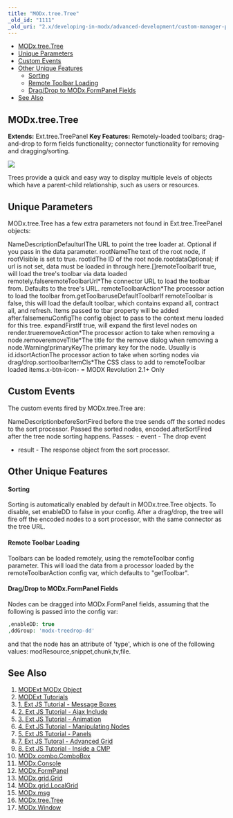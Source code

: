```yaml
---
title: "MODx.tree.Tree"
_old_id: "1111"
_old_uri: "2.x/developing-in-modx/advanced-development/custom-manager-pages/modext/modx.tree.tree"
---
```


- [MODx.tree.Tree](#MODx.tree.Tree-MODx.tree.Tree)
- [Unique Parameters](#MODx.tree.Tree-UniqueParameters)
- [Custom Events](#MODx.tree.Tree-CustomEvents)
- [Other Unique Features](#MODx.tree.Tree-OtherUniqueFeatures)
  - [Sorting](#MODx.tree.Tree-Sorting)
  - [Remote Toolbar Loading](#MODx.tree.Tree-RemoteToolbarLoading)
  - [Drag/Drop to MODx.FormPanel Fields](#MODx.tree.Tree-Drag%2FDroptoMODx.FormPanelFields)
- [See Also](#MODx.tree.Tree-SeeAlso)



## MODx.tree.Tree

**Extends:** Ext.tree.TreePanel 
**Key Features:** Remotely-loaded toolbars; drag-and-drop to form fields functionality; connector functionality for removing and dragging/sorting.

![](/download/attachments/18678081/modext_tree.png?version=1&modificationDate=1250518279000)

Trees provide a quick and easy way to display multiple levels of objects which have a parent-child relationship, such as users or resources.

## Unique Parameters

MODx.tree.Tree has a few extra parameters not found in Ext.tree.TreePanel objects:

NameDescriptionDefaulturlThe URL to point the tree loader at. Optional if you pass in the data parameter. rootNameThe text of the root node, if rootVisible is set to true. rootIdThe ID of the root node.rootdataOptional; if url is not set, data must be loaded in through here.\[\]remoteToolbarIf true, will load the tree's toolbar via data loaded remotely.falseremoteToolbarUrl\*The connector URL to load the toolbar from. Defaults to the tree's URL. remoteToolbarAction\*The processor action to load the toolbar from.getToolbaruseDefaultToolbarIf remoteToolbar is false, this will load the default toolbar, which contains expand all, contract all, and refresh. Items passed to tbar property will be added after.falsemenuConfigThe config object to pass to the context menu loaded for this tree. expandFirstIf true, will expand the first level nodes on render.trueremoveAction\*The processor action to take when removing a node.removeremoveTitle\*The title for the remove dialog when removing a node.Warning!primaryKeyThe primary key for the node. Usually is id.idsortActionThe processor action to take when sorting nodes via drag/drop.sorttoolbarItemCls\*The CSS class to add to remoteToolbar loaded items.x-btn-icon- = MODX Revolution 2.1+ Only

## Custom Events

The custom events fired by MODx.tree.Tree are:

NameDescriptionbeforeSortFired before the tree sends off the sorted nodes to the sort processor. Passed the sorted nodes, encoded.afterSortFired after the tree node sorting happens. Passes: - event - The drop event
- result - The response object from the sort processor.

## Other Unique Features

#### Sorting

Sorting is automatically enabled by default in MODx.tree.Tree objects. To disable, set enableDD to false in your config. After a drag/drop, the tree will fire off the encoded nodes to a sort processor, with the same connector as the tree URL.

#### Remote Toolbar Loading

Toolbars can be loaded remotely, using the remoteToolbar config parameter. This will load the data from a processor loaded by the remoteToolbarAction config var, which defaults to "getToolbar".

#### Drag/Drop to MODx.FormPanel Fields

Nodes can be dragged into MODx.FormPanel fields, assuming that the following is passed into the config var:

``` php 
,enableDD: true
,ddGroup: 'modx-treedrop-dd'
```

and that the node has an attribute of 'type', which is one of the following values: modResource,snippet,chunk,tv,file.

## See Also

1. [MODExt MODx Object](developing-in-modx/advanced-development/custom-manager-pages/modext/modext-modx-object)
2. [MODExt Tutorials](developing-in-modx/advanced-development/custom-manager-pages/modext/modext-tutorials)
  1. [1. Ext JS Tutorial - Message Boxes](developing-in-modx/advanced-development/custom-manager-pages/modext/modext-tutorials/1.-ext-js-tutorial-message-boxes)
  2. [2. Ext JS Tutorial - Ajax Include](developing-in-modx/advanced-development/custom-manager-pages/modext/modext-tutorials/2.-ext-js-tutorial-ajax-include)
  3. [3. Ext JS Tutorial - Animation](developing-in-modx/advanced-development/custom-manager-pages/modext/modext-tutorials/3.-ext-js-tutorial-animation)
  4. [4. Ext JS Tutorial - Manipulating Nodes](developing-in-modx/advanced-development/custom-manager-pages/modext/modext-tutorials/4.-ext-js-tutorial-manipulating-nodes)
  5. [5. Ext JS Tutorial - Panels](developing-in-modx/advanced-development/custom-manager-pages/modext/modext-tutorials/5.-ext-js-tutorial-panels)
  6. [7. Ext JS Tutoral - Advanced Grid](developing-in-modx/advanced-development/custom-manager-pages/modext/modext-tutorials/7.-ext-js-tutoral-advanced-grid)
  7. [8. Ext JS Tutorial - Inside a CMP](developing-in-modx/advanced-development/custom-manager-pages/modext/modext-tutorials/8.-ext-js-tutorial-inside-a-cmp)
3. [MODx.combo.ComboBox](developing-in-modx/advanced-development/custom-manager-pages/modext/modx.combo.combobox)
4. [MODx.Console](developing-in-modx/advanced-development/custom-manager-pages/modext/modx.console)
5. [MODx.FormPanel](developing-in-modx/advanced-development/custom-manager-pages/modext/modx.formpanel)
6. [MODx.grid.Grid](developing-in-modx/advanced-development/custom-manager-pages/modext/modx.grid.grid)
7. [MODx.grid.LocalGrid](developing-in-modx/advanced-development/custom-manager-pages/modext/modx.grid.localgrid)
8. [MODx.msg](developing-in-modx/advanced-development/custom-manager-pages/modext/modx.msg)
9. [MODx.tree.Tree](developing-in-modx/advanced-development/custom-manager-pages/modext/modx.tree.tree)
10. [MODx.Window](developing-in-modx/advanced-development/custom-manager-pages/modext/modx.window)